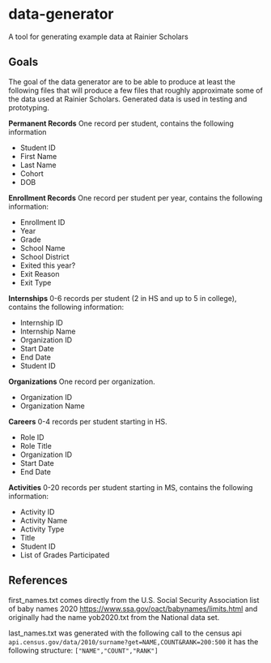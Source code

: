 # data-generator

A tool for generating example data at Rainier Scholars

## Goals

The goal of the data generator are to be able to produce at least the following files that will produce a few files that roughly approximate some of the data used at Rainier Scholars. Generated data is used in testing and prototyping.

**Permanent Records**
One record per student, contains the following information

- Student ID
- First Name
- Last Name
- Cohort
- DOB

**Enrollment Records**
One record per student per year, contains the following information:

- Enrollment ID
- Year
- Grade
- School Name
- School District
- Exited this year?
- Exit Reason
- Exit Type

**Internships**
0-6 records per student (2 in HS and up to 5 in college), contains the following information:

- Internship ID
- Internship Name
- Organization ID
- Start Date
- End Date
- Student ID

**Organizations**
One record per organization.

- Organization ID
- Organization Name

**Careers**
0-4 records per student starting in HS.

- Role ID
- Role Title
- Organization ID
- Start Date
- End Date

**Activities**
0-20 records per student starting in MS, contains the following information:

- Activity ID
- Activity Name
- Activity Type
- Title
- Student ID
- List of Grades Participated

## References

first_names.txt comes directly from the U.S. Social Security Association list of baby names 2020 https://www.ssa.gov/oact/babynames/limits.html and originally had the name yob2020.txt from the National data set.

last_names.txt was generated with the following call to the census api
`api.census.gov/data/2010/surname?get=NAME,COUNT&RANK=200:500`
it has the following structure:
`["NAME","COUNT","RANK"]`
